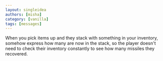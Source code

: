 ```yaml
---
layout: singleidea
authors: [misha]
category: [vanilla]
tags: [messages]
---
```

When you pick items up and they stack with something in your inventory, somehow express how many are now in the stack, so the player doesn't need to check their inventory constantly to see how many missiles they recovered.
